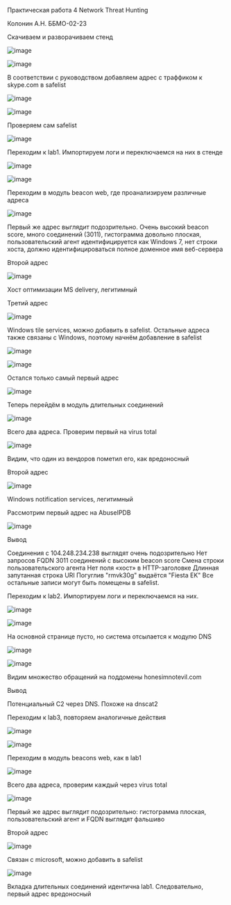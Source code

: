 Практическая работа 4 Network Threat Hunting

Колонин А.Н. ББМО-02-23

Скачиваем и разворачиваем стенд

![image](https://github.com/user-attachments/assets/ee2cb16b-3123-4e31-b899-09b215beada0)

![image](https://github.com/user-attachments/assets/459b5163-6bae-46a3-8ea7-c99e7039bc11)

В соответствии с руководством добавляем адрес с траффиком к skype.com в safelist

![image](https://github.com/user-attachments/assets/1f2da347-011a-4abb-8bab-d3fdc5cfe71b)

![image](https://github.com/user-attachments/assets/774ed24f-81c2-4c78-8555-3d81f27fc594)

Проверяем сам safelist

![image](https://github.com/user-attachments/assets/cb5982c1-8901-4bdf-a0b4-90ea5e71985a)

Переходим к lab1. Импортируем логи и переключаемся на них в стенде

![image](https://github.com/user-attachments/assets/bf4adf53-87e2-4e55-8ebb-f1788f45ab01)

![image](https://github.com/user-attachments/assets/7c9e904e-857b-4c63-9216-66317a28867d)

Переходим в модуль beacon web, где проанализируем различные адреса

![image](https://github.com/user-attachments/assets/4e7adee9-7d80-41a7-89ac-9abb54c6eb2a)

Первый же адрес выглядит подозрительно. Очень высокий beacon score, много соединений (3011), гистограмма довольно плоская, пользовательский агент идентифицируется как Windows 7, нет строки хоста, должно идентифицироваться полное доменное имя веб-сервера

Второй адрес

![image](https://github.com/user-attachments/assets/ca1cd822-4001-4fde-8f83-b41f31e74108)

Хост оптимизации MS delivery, легитимный

Третий адрес

![image](https://github.com/user-attachments/assets/617ef8ce-6da3-4d97-a52b-233177ca5b1b)

Windows tile services, можно добавить в safelist. Остальные адреса также связаны с Windows, поэтому начнём добавление в safelist

![image](https://github.com/user-attachments/assets/22658191-f6ee-4d19-8a80-938550a94655)

![image](https://github.com/user-attachments/assets/d751eaa6-11cc-45b8-820d-982a8c920fd9)

Остался только самый первый адрес

![image](https://github.com/user-attachments/assets/40a05184-248e-460f-830a-4771877b1dfe)

Теперь перейдём в модуль длительных соединений

![image](https://github.com/user-attachments/assets/c12a87a2-6c27-4c89-b591-df21209a159c)

Всего два адреса. Проверим первый на virus total

![image](https://github.com/user-attachments/assets/3913a620-9434-47bb-ae38-72dbb566f729)

Видим, что один из вендоров пометил его, как вредоносный

Второй адрес

![image](https://github.com/user-attachments/assets/fe970cae-b072-4626-8ad4-de11d13c996b)

Windows notification services, легитимный

Рассмотрим первый адрес на AbuseIPDB

![image](https://github.com/user-attachments/assets/87aefe45-7063-48d2-b443-3692fc824715)

Вывод

Соединения с 104.248.234.238 выглядят очень подозрительно
Нет запросов FQDN
3011 соединений с высоким beacon score
Смена строки пользовательского агента
Нет поля «хост» в HTTP-заголовке
Длинная запутанная строка URI
Погуглив "rmvk30g" выдаётся "Fiesta EK"
Все остальные записи могут быть помещены в safelist.

Переходим к lab2. Импортируем логи и переключаемся на них.

![image](https://github.com/user-attachments/assets/92ab9b67-91a3-41a0-9553-297530d03479)

![image](https://github.com/user-attachments/assets/0374c09e-3558-47d8-95ce-d469e0a41eef)

На основной странице пусто, но система отсылается к модулю DNS

![image](https://github.com/user-attachments/assets/a3c4c305-b1ed-49e1-9360-862904f590e1)

![image](https://github.com/user-attachments/assets/22220e49-e2b7-4e22-a56a-c49c5129d0a0)

Видим множество обращений на поддомены honesimnotevil.com

Вывод

Потенциальный C2 через DNS. Похоже на dnscat2

Переходим к lab3, повторяем аналогичные действия

![image](https://github.com/user-attachments/assets/28fcffb1-1935-4d15-9680-3e1ed1a166fe)

![image](https://github.com/user-attachments/assets/f300c4c9-0fbd-4ece-b03c-97347b5fae4e)

Переходим в модуль beacons web, как в lab1

![image](https://github.com/user-attachments/assets/cd978a58-e038-4b2e-b658-cf78ed8d6f39)

Всего два адреса, проверим каждый через virus total

![image](https://github.com/user-attachments/assets/7bcd4319-27cf-433a-bd7f-862b85471b25)

Первый же адрес выглядит подозрительно: гистограмма плоская, пользовательский агент и FQDN выглядят фальшиво

Второй адрес

![image](https://github.com/user-attachments/assets/5960180a-e0de-4a9b-9b7e-2849e6b6f0fc)

Связан с microsoft, можно добавить в safelist

![image](https://github.com/user-attachments/assets/67e5b49d-8b90-431b-ab43-91030e227574)

Вкладка длительных соединений идентична lab1. Следовательно, первый адрес вредоносный
